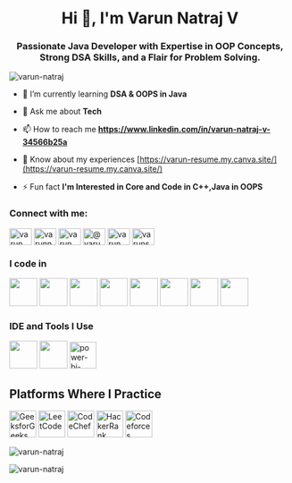 <h1 align="center">Hi 👋, I'm Varun Natraj V</h1>
<h3 align="center">Passionate Java Developer with Expertise in OOP Concepts, Strong DSA Skills, and a Flair for Problem Solving.</h3>

<p align="left"> <img src="https://komarev.com/ghpvc/?username=varun-natraj&label=Profile%20views&color=0e75b6&style=flat" alt="varun-natraj" /> </p>

- 🌱 I’m currently learning **DSA & OOPS in Java**

- 💬 Ask me about **Tech**

- 📫 How to reach me **https://www.linkedin.com/in/varun-natraj-v-34566b25a**

- 📄 Know about my experiences [https://varun-resume.my.canva.site/](https://varun-resume.my.canva.site/)

- ⚡ Fun fact **I'm Interested in Core and Code in C++,Java in OOPS**

<h3 align="left">Connect with me:</h3>
<p align="left">
<a href="https://linkedin.com/in/varun natraj v" target="blank"><img align="center" src="https://raw.githubusercontent.com/rahuldkjain/github-profile-readme-generator/master/src/images/icons/Social/linked-in-alt.svg" alt="varun natraj v" height="30" width="40" /></a>
<a href="https://kaggle.com/varunnatrajv" target="blank"><img align="center" src="https://raw.githubusercontent.com/rahuldkjain/github-profile-readme-generator/master/src/images/icons/Social/kaggle.svg" alt="varunnatrajv" height="30" width="40" /></a>
<a href="https://www.codechef.com/users/varun_natraj" target="blank"><img align="center" src="https://cdn.jsdelivr.net/npm/simple-icons@3.1.0/icons/codechef.svg" alt="varun_natraj" height="30" width="40" /></a>
<a href="https://www.hackerrank.com/@varunsuresh128" target="blank"><img align="center" src="https://raw.githubusercontent.com/rahuldkjain/github-profile-readme-generator/master/src/images/icons/Social/hackerrank.svg" alt="@varunsuresh128" height="30" width="40" /></a>
<a href="https://www.leetcode.com/varun_natraj" target="blank"><img align="center" src="https://raw.githubusercontent.com/rahuldkjain/github-profile-readme-generator/master/src/images/icons/Social/leet-code.svg" alt="varun_natraj" height="30" width="40" /></a>
<a href="https://auth.geeksforgeeks.org/user/varunsurluq6" target="blank"><img align="center" src="https://raw.githubusercontent.com/rahuldkjain/github-profile-readme-generator/master/src/images/icons/Social/geeks-for-geeks.svg" alt="varunsurluq6" height="30" width="40" /></a>
</p>

### I code in
<img height="50" width="50" src="https://img.icons8.com/color/48/000000/python.png" /> <img height="50" width="50" src="https://img.icons8.com/color/48/000000/c-programming.png" /> <img height="50" width="50" src="https://img.icons8.com/color/48/000000/c-plus-plus-logo.png" />  <img height="50" width="50" src="https://img.icons8.com/color/48/000000/html-5.png" /> <img height="50" width="50" src="https://img.icons8.com/color/48/000000/css3.png" /> <img height="50" width="50" src="https://img.icons8.com/?size=48&id=13679&format=png"/>
<img height="50" width="50" src="https://img.icons8.com/color/48/000000/javascript.png"/> <img height="50" width="50" src="https://img.icons8.com/color/48/000000/mysql-logo.png"/>
### IDE and Tools I Use
<img height="50" width="50" src="https://img.icons8.com/color/48/000000/visual-studio-code-2019.png"/>  <img height="50" width="50" src="https://img.icons8.com/color/50/000000/git.png"/> <img width="48" height="48" src="https://img.icons8.com/fluency/48/power-bi-2021.png" alt="power-bi-2021"/> 
## Platforms Where I Practice

<p align="left">
  <img width="48" height="48" src="https://img.icons8.com/color/48/GeeksforGeeks.png" alt="GeeksforGeeks"/>
  <img width="48" height="48" src="https://img.icons8.com/external-tal-revivo-color-tal-revivo/48/external-level-up-your-coding-skills-and-quickly-land-a-job-logo-color-tal-revivo.png" alt="LeetCode"/>
  <img width="48" height="48" src="https://img.icons8.com/fluency/48/codechef.png" alt="CodeChef"/>
  <img width="48" height="48" src="https://img.icons8.com/external-tal-revivo-color-tal-revivo/48/external-hackerrank-is-a-technology-company-that-focuses-on-competitive-programming-logo-color-tal-revivo.png" alt="HackerRank"/>
  <img width="48" height="48" src="https://img.icons8.com/external-tal-revivo-color-tal-revivo/48/external-codeforces-programming-competitions-and-contests-programming-community-logo-color-tal-revivo.png" alt="Codeforces"/>
</p>



<p><img align="center" src="https://github-readme-stats.vercel.app/api/top-langs?username=varun-natraj&show_icons=true&locale=en&layout=compact" alt="varun-natraj" /></p>

<p><img align="center" src="https://github-readme-streak-stats.herokuapp.com/?user=varun-natraj&" alt="varun-natraj" /></p>
